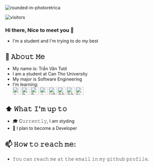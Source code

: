 <!-- ![img_1](https://github.com/VanTuoi/VanTuoi/assets/111668239/41bb12a8-0f0a-4fee-9482-03590e6ba86b)? -->
![rounded-in-photoretrica](https://github.com/VanTuoi/VanTuoi/assets/111668239/e03c5c00-da83-4332-99d8-7c071656a296)  
<!-- ![visitors](https://vbr.wocr.tk/badge?page_id=VanTuoi.VanTuoi&color=00cf0) -->
![visitors](https://komarev.com/ghpvc/?username=VanTuoi&color=blue&style=flat-square)

<!--
**VanTuoi/VanTuoi** is a ✨ _special_ ✨ repository because its `README.md` (this file) appears on your GitHub profile.

Here are some ideas to get you started:

- 🔭 I’m currently working on ...
- 🌱 I’m currently learning ...
- 👯 I’m looking to collaborate on ...
- 🤔 I’m looking for help with ...
- 💬 Ask me about ...
- 📫 How to reach me: ...
- 😄 Pronouns: ...
- ⚡ Fun fact: ...
-->
### Hi there, Nice to meet you 👋
 - I'm a student and I'm trying to do my best

## :book: 𝙰𝚋𝚘𝚞𝚝 𝙼𝚎
  -  My name is: Trần Văn Tươi
  -  I am a student at Can Tho University
  -  My major is Software Engineering
  -  I'm learning:  
     <span><img src="https://img.shields.io/badge/Java-2" alt="Java" title="Java" height="25" /></span>
     <span><img src="https://img.shields.io/badge/React-2?color=yellow" alt="React" title="React" height="25" /></span>
     <span><img src="https://img.shields.io/badge/Redux-2?color=purple" alt="Redux" title="Redux" height="25" /></span>
     <span><img src="https://img.shields.io/badge/JavaScript-2?color=blue" alt="JavaScript" title="JavaScript" height="25" /></span>
     <span><img src="https://img.shields.io/badge/HTML-2?color=red" alt="HTML" title="HTML" height="25" /></span>
     <span><img src="https://img.shields.io/badge/CSS-2?color=yellow" alt="CSS" title="CSS" height="25" /></span>
     <span><img src="https://img.shields.io/badge/SQL%20Server-2?color=red" alt="SQLserver" title="SQL server" height="25" /></span>
     <span><img src="https://img.shields.io/badge/NodeJS-2" alt="NodeJS" title="NodeJS" height="25" /></span>
  
## ⬆ 𝚆𝚑𝚊𝚝 𝙸'𝚖 𝚞𝚙 𝚝𝚘
- 🎓 C𝚞𝚛𝚛𝚎𝚗𝚝𝚕𝚢, I am styding
- 🤔 I plan to become a Developer
## 📫 𝙷𝚘𝚠 𝚝𝚘 𝚛𝚎𝚊𝚌𝚑 𝚖𝚎:
-  𝚈𝚘𝚞 𝚌𝚊𝚗 𝚛𝚎𝚊𝚌𝚑 𝚖𝚎 𝚊𝚝 𝚝𝚑𝚎 𝚎𝚖𝚊𝚒𝚕 𝚒𝚗 𝚖𝚢 𝚐𝚒𝚝𝚑𝚞𝚋 𝚙𝚛𝚘𝚏𝚒𝚕𝚎.
